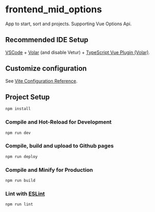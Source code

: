 # frontend_mid_options

App to start, sort and projects. Supporting Vue Options Api.

## Recommended IDE Setup

[VSCode](https://code.visualstudio.com/) + [Volar](https://marketplace.visualstudio.com/items?itemName=Vue.volar) (and disable Vetur) + [TypeScript Vue Plugin (Volar)](https://marketplace.visualstudio.com/items?itemName=Vue.vscode-typescript-vue-plugin).

## Customize configuration

See [Vite Configuration Reference](https://vitejs.dev/config/).

## Project Setup

```sh
npm install
```

### Compile and Hot-Reload for Development

```sh
npm run dev
```

### Compile, build and upload to Github pages
```sh
npm run deploy
```

### Compile and Minify for Production

```sh
npm run build
```

### Lint with [ESLint](https://eslint.org/)

```sh
npm run lint
```
